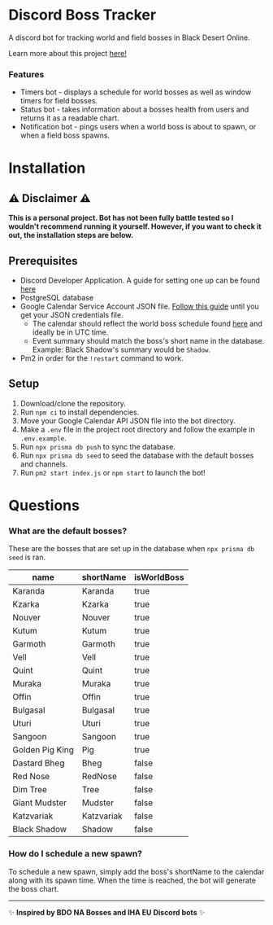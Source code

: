 # Discord Boss Tracker
A discord bot for tracking world and field bosses in Black Desert Online.

Learn more about this project [here!](https://www.jamesmulvaney.co.uk/projects/discord-boss-tracker)

### Features
- Timers bot - displays a schedule for world bosses as well as window timers for field bosses.
- Status bot - takes information about a bosses health from users and returns it as a readable chart.
- Notification bot - pings users when a world boss is about to spawn, or when a field boss spawns.

# Installation

## ⚠️ Disclaimer ⚠️

**This is a personal project. Bot has not been fully battle tested so I wouldn't recommend running it yourself. However, if you want to check it out, the installation steps are below.**

## Prerequisites

* Discord Developer Application. A guide for setting one up can be found [here](https://discordjs.guide/preparations/setting-up-a-bot-application.html#creating-your-bot)
* PostgreSQL database
* Google Calendar Service Account JSON file. [Follow this guide](https://developers.google.com/calendar/api/quickstart/nodejs#authorize_credentials_for_a_desktop_application) until you get your JSON credentials file.
    - The calendar should reflect the world boss schedule found [here](https://www.naeu.playblackdesert.com/en-US/Wiki?wikiNo=83) and ideally be in UTC time.
    - Event summary should match the boss's short name in the database. Example: Black Shadow's summary would be `Shadow`.
* Pm2 in order for the `!restart` command to work.

## Setup

1. Download/clone the repository.
2. Run `npm ci` to install dependencies.
3. Move your Google Calendar API JSON file into the bot directory.
4. Make a `.env` file in the project root directory and follow the example in `.env.example`.
5. Run `npx prisma db push` to sync the database.
6. Run `npx prisma db seed` to seed the database with the default bosses and channels.
7. Run `pm2 start index.js` or `npm start` to launch the bot!

# Questions

### What are the default bosses?

These are the bosses that are set up in the database when `npx prisma db seed` is ran.

| name | shortName | isWorldBoss |
| ---- | --------- | ----------- |
| Karanda | Karanda | true |
| Kzarka | Kzarka | true |
| Nouver | Nouver | true |
| Kutum | Kutum | true |
| Garmoth | Garmoth | true |
| Vell | Vell | true |
| Quint | Quint | true |
| Muraka | Muraka | true |
| Offin | Offin | true |
| Bulgasal | Bulgasal | true |
| Uturi | Uturi | true |
| Sangoon | Sangoon | true |
| Golden Pig King | Pig | true |
| Dastard Bheg | Bheg | false |
| Red Nose | RedNose | false |
| Dim Tree | Tree | false |
| Giant Mudster | Mudster | false |
| Katzvariak | Katzvariak | false |
| Black Shadow | Shadow | false |

### How do I schedule a new spawn?

To schedule a new spawn, simply add the boss's shortName to the calendar along with its spawn time. When the time is reached, the bot will generate the boss chart.

---

✨ **Inspired by BDO NA Bosses and IHA EU Discord bots** ✨
